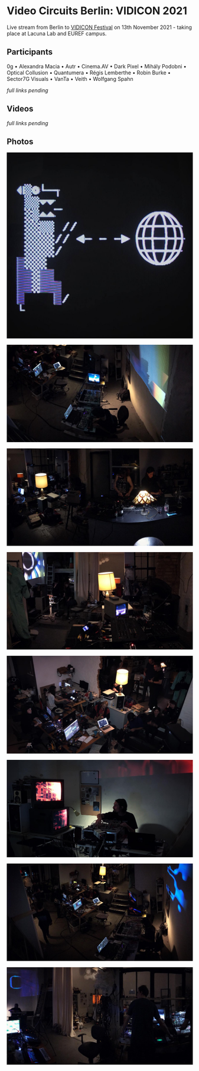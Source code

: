 # Video Circuits Berlin: VIDICON 2021

Live stream from Berlin to [VIDICON Festival](https://vidicon.org) on 13th November 2021 - taking place at Lacuna Lab and EUREF campus.

## Participants

0g • Alexandra Macia • Autr • Cinema.AV • Dark Pixel • Mihály Podobni • Optical Collusion • Quantumera • Régis Lemberthe • Robin Burke • Sector7G Visuals • VanTa • Veith • Wolfgang Spahn

*full links pending*

## Videos

*full links pending*

## Photos

![event](/images/VCB_VIDICON_2021/event.jpg)

![1](/images/VCB_VIDICON_2021/1.jpg)


![2](/images/VCB_VIDICON_2021/2.jpg)


![3](/images/VCB_VIDICON_2021/3.jpg)


![4](/images/VCB_VIDICON_2021/4.jpg)


![5](/images/VCB_VIDICON_2021/5.jpg)


![6](/images/VCB_VIDICON_2021/6.jpg)


![7](/images/VCB_VIDICON_2021/7.jpg)



